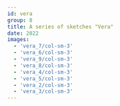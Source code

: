 ```yaml
---
id: vera
group: 8
title: A series of sketches "Vera"
date: 2022
images:
  - 'vera_7/col-sm-3'
  - 'vera_6/col-sm-3'
  - 'vera_9/col-sm-3'
  - 'vera_8/col-sm-3'
  - 'vera_4/col-sm-3'
  - 'vera_5/col-sm-3'
  - 'vera_2/col-sm-3'
  - 'vera_3/col-sm-3'
---
```

